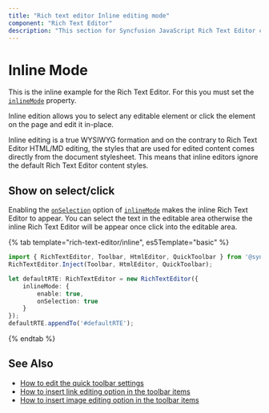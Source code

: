 ```yaml
---
title: "Rich text editor Inline editing mode"
component: "Rich Text Editor"
description: "This section for Syncfusion JavaScript Rich Text Editor control demonstrates on how to enable the inline mode editor on demand while editing the content."
---
```


# Inline Mode

This is the inline example for the Rich Text Editor. For this you must set the [`inlineMode`](../api/rich-text-editor/#inlinemode) property.

Inline edition allows you to select any editable element or click the element on the page and edit it in-place.

Inline editing is a true WYSIWYG formation and on the contrary to Rich Text Editor HTML/MD editing, the styles that are used for edited content comes directly from the document stylesheet. This means that inline editors ignore the default Rich Text Editor content styles.

## Show on select/click

Enabling the [`onSelection`](../api/rich-text-editor/inlineMode/#onselection) option of [`inlineMode`](../api/rich-text-editor/#inlinemode) makes the inline Rich Text Editor to appear. You can select the text in the editable area otherwise the inline Rich Text Editor will be appear once click into the editable area.

{% tab template="rich-text-editor/inline", es5Template="basic" %}

```typescript
import { RichTextEditor, Toolbar, HtmlEditor, QuickToolbar } from '@syncfusion/ej2-richtexteditor';
RichTextEditor.Inject(Toolbar, HtmlEditor, QuickToolbar);

let defaultRTE: RichTextEditor = new RichTextEditor({
    inlineMode: {
        enable: true,
        onSelection: true
    }
});
defaultRTE.appendTo('#defaultRTE');

```

{% endtab %}

## See Also

* [How to edit the quick toolbar settings](./toolbar/#quick-inline-toolbar)
* [How to insert link editing option in the toolbar items](./link/#insert-link)
* [How to insert image editing option in the toolbar items](./image/#upload-options)